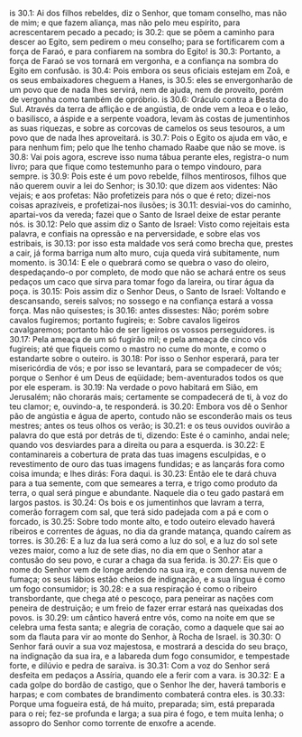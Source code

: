 is 30.1: Ai dos filhos rebeldes, diz o Senhor, que tomam conselho, mas não de mim; e que fazem aliança, mas não pelo meu espírito, para acrescentarem pecado a pecado;
is 30.2: que se põem a caminho para descer ao Egito, sem pedirem o meu conselho; para se fortificarem com a força de Faraó, e para confiarem na sombra do Egito!
is 30.3: Portanto, a força de Faraó se vos tornará em vergonha, e a confiança na sombra do Egito em confusão.
is 30.4: Pois embora os seus oficiais estejam em Zoã, e os seus embaixadores cheguem a Hanes,
is 30.5: eles se envergonharão de um povo que de nada lhes servirá, nem de ajuda, nem de proveito, porém de vergonha como também de opróbrio.
is 30.6: Oráculo contra a Besta do Sul. Através da terra de aflição e de angústia, de onde vem a leoa e o leão, o basilisco, a áspide e a serpente voadora, levam às costas de jumentinhos as suas riquezas, e sobre as corcovas de camelos os seus tesouros, a um povo que de nada lhes aproveitará.
is 30.7: Pois o Egito os ajuda em vão, e para nenhum fim; pelo que lhe tenho chamado Raabe que não se move.
is 30.8: Vai pois agora, escreve isso numa tábua perante eles, registra-o num livro; para que fique como testemunho para o tempo vindouro, para sempre.
is 30.9: Pois este é um povo rebelde, filhos mentirosos, filhos que não querem ouvir a lei do Senhor;
is 30.10: que dizem aos videntes: Não vejais; e aos profetas: Não profetizeis para nós o que é reto; dizei-nos coisas aprazíveis, e profetizai-nos ilusões;
is 30.11: desviai-vos do caminho, apartai-vos da vereda; fazei que o Santo de Israel deixe de estar perante nós.
is 30.12: Pelo que assim diz o Santo de Israel: Visto como rejeitais esta palavra, e confiais na opressão e na perversidade, e sobre elas vos estribais,
is 30.13: por isso esta maldade vos será como brecha que, prestes a cair, já forma barriga num alto muro, cuja queda virá subitamente, num momento.
is 30.14: E ele o quebrará como se quebra o vaso do oleiro, despedaçando-o por completo, de modo que não se achará entre os seus pedaços um caco que sirva para tomar fogo da lareira, ou tirar água da poça.
is 30.15: Pois assim diz o Senhor Deus, o Santo de Israel: Voltando e descansando, sereis salvos; no sossego e na confiança estará a vossa força. Mas não quisestes;
is 30.16: antes dissestes: Não; porém sobre cavalos fugiremos; portanto fugireis; e: Sobre cavalos ligeiros cavalgaremos; portanto hão de ser ligeiros os vossos perseguidores.
is 30.17: Pela ameaça de um só fugirão mil; e pela ameaça de cinco vós fugireis; até que fiqueis como o mastro no cume do monte, e como o estandarte sobre o outeiro.
is 30.18: Por isso o Senhor esperará, para ter misericórdia de vós; e por isso se levantará, para se compadecer de vós; porque o Senhor é um Deus de eqüidade; bem-aventurados todos os que por ele esperam.
is 30.19: Na verdade o povo habitará em Sião, em Jerusalém; não chorarás mais; certamente se compadecerá de ti, à voz do teu clamor; e, ouvindo-a, te responderá.
is 30.20: Embora vos dê o Senhor pão de angústia e água de aperto, contudo não se esconderão mais os teus mestres; antes os teus olhos os verão;
is 30.21: e os teus ouvidos ouvirão a palavra do que está por detrás de ti, dizendo: Este é o caminho, andai nele; quando vos desviardes para a direita ou para a esquerda.
is 30.22: E contaminareis a cobertura de prata das tuas imagens esculpidas, e o revestimento de ouro das tuas imagens fundidas; e as lançarás fora como coisa imunda; e lhes dirás: Fora daqui.
is 30.23: Então ele te dará chuva para a tua semente, com que semeares a terra, e trigo como produto da terra, o qual será pingue e abundante. Naquele dia o teu gado pastará em largos pastos.
is 30.24: Os bois e os jumentinhos que lavram a terra, comerão forragem com sal, que terá sido padejada com a pá e com o forcado,
is 30.25: Sobre todo monte alto, e todo outeiro elevado haverá ribeiros e correntes de águas, no dia da grande matança, quando caírem as torres.
is 30.26: E a luz da lua será como a luz do sol, e a luz do sol sete vezes maior, como a luz de sete dias, no dia em que o Senhor atar a contusão do seu povo, e curar a chaga da sua ferida.
is 30.27: Eis que o nome do Senhor vem de longe ardendo na sua ira, e com densa nuvem de fumaça; os seus lábios estão cheios de indignação, e a sua língua é como um fogo consumidor;
is 30.28: e a sua respiração é como o ribeiro transbordante, que chega até o pescoço, para peneirar as nações com peneira de destruição; e um freio de fazer errar estará nas queixadas dos povos.
is 30.29: um cântico haverá entre vós, como na noite em que se celebra uma festa santa; e alegria de coração, como a daquele que sai ao som da flauta para vir ao monte do Senhor, à Rocha de Israel.
is 30.30: O Senhor fará ouvir a sua voz majestosa, e mostrará a descida do seu braço, na indignação da sua ira, e a labareda dum fogo consumidor, e tempestade forte, e dilúvio e pedra de saraiva.
is 30.31: Com a voz do Senhor será desfeita em pedaços a Assíria, quando ele a ferir com a vara.
is 30.32: E a cada golpe do bordão de castigo, que o Senhor lhe der, haverá tamboris e harpas; e com combates de brandimento combaterá contra eles.
is 30.33: Porque uma fogueira está, de há muito, preparada; sim, está preparada para o rei; fez-se profunda e larga; a sua pira é fogo, e tem muita lenha; o assopro do Senhor como torrente de enxofre a acende.
